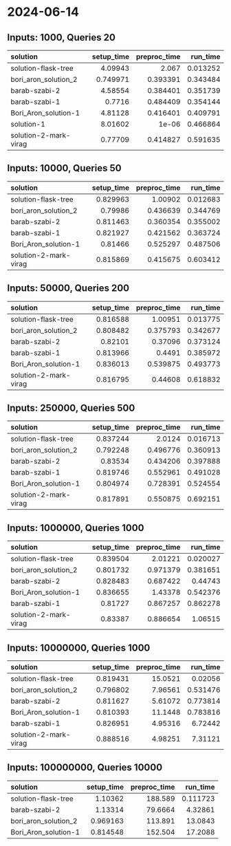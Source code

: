 # 2024-06-14

## Inputs: 1000, Queries 20

| solution              |   setup_time |   preproc_time |   run_time |
|:----------------------|-------------:|---------------:|-----------:|
| solution-flask-tree   |     4.09943  |       2.067    |   0.013252 |
| bori_aron_solution_2  |     0.749971 |       0.393391 |   0.343484 |
| barab-szabi-2         |     4.58554  |       0.384401 |   0.351739 |
| barab-szabi-1         |     0.7716   |       0.484409 |   0.354144 |
| Bori_Aron_solution-1  |     4.81128  |       0.416401 |   0.409791 |
| solution-1            |     8.01602  |       1e-06    |   0.466864 |
| solution-2-mark-virag |     0.77709  |       0.414827 |   0.591635 |

## Inputs: 10000, Queries 50

| solution              |   setup_time |   preproc_time |   run_time |
|:----------------------|-------------:|---------------:|-----------:|
| solution-flask-tree   |     0.829963 |       1.00902  |   0.012683 |
| bori_aron_solution_2  |     0.79986  |       0.436639 |   0.344769 |
| barab-szabi-2         |     0.811463 |       0.360354 |   0.355002 |
| barab-szabi-1         |     0.821927 |       0.421562 |   0.363724 |
| Bori_Aron_solution-1  |     0.81466  |       0.525297 |   0.487506 |
| solution-2-mark-virag |     0.815869 |       0.415675 |   0.603412 |

## Inputs: 50000, Queries 200

| solution              |   setup_time |   preproc_time |   run_time |
|:----------------------|-------------:|---------------:|-----------:|
| solution-flask-tree   |     0.816588 |       1.00951  |   0.013775 |
| bori_aron_solution_2  |     0.808482 |       0.375793 |   0.342677 |
| barab-szabi-2         |     0.82101  |       0.37096  |   0.373124 |
| barab-szabi-1         |     0.813966 |       0.4491   |   0.385972 |
| Bori_Aron_solution-1  |     0.836013 |       0.539875 |   0.493773 |
| solution-2-mark-virag |     0.816795 |       0.44608  |   0.618832 |

## Inputs: 250000, Queries 500

| solution              |   setup_time |   preproc_time |   run_time |
|:----------------------|-------------:|---------------:|-----------:|
| solution-flask-tree   |     0.837244 |       2.0124   |   0.016713 |
| bori_aron_solution_2  |     0.792248 |       0.496776 |   0.360913 |
| barab-szabi-2         |     0.83534  |       0.434206 |   0.397888 |
| barab-szabi-1         |     0.819746 |       0.552961 |   0.491028 |
| Bori_Aron_solution-1  |     0.804974 |       0.728391 |   0.524554 |
| solution-2-mark-virag |     0.817891 |       0.550875 |   0.692151 |

## Inputs: 1000000, Queries 1000

| solution              |   setup_time |   preproc_time |   run_time |
|:----------------------|-------------:|---------------:|-----------:|
| solution-flask-tree   |     0.839504 |       2.01221  |   0.020027 |
| bori_aron_solution_2  |     0.801732 |       0.971379 |   0.381651 |
| barab-szabi-2         |     0.828483 |       0.687422 |   0.44743  |
| Bori_Aron_solution-1  |     0.836655 |       1.43378  |   0.542376 |
| barab-szabi-1         |     0.81727  |       0.867257 |   0.862278 |
| solution-2-mark-virag |     0.83387  |       0.886654 |   1.06515  |

## Inputs: 10000000, Queries 1000

| solution              |   setup_time |   preproc_time |   run_time |
|:----------------------|-------------:|---------------:|-----------:|
| solution-flask-tree   |     0.819431 |       15.0521  |   0.02056  |
| bori_aron_solution_2  |     0.796802 |        7.96561 |   0.531476 |
| barab-szabi-2         |     0.811627 |        5.61072 |   0.773814 |
| Bori_Aron_solution-1  |     0.810393 |       11.1448  |   0.783816 |
| barab-szabi-1         |     0.826951 |        4.95316 |   6.72442  |
| solution-2-mark-virag |     0.888516 |        4.98251 |   7.31121  |

## Inputs: 100000000, Queries 10000

| solution             |   setup_time |   preproc_time |   run_time |
|:---------------------|-------------:|---------------:|-----------:|
| solution-flask-tree  |     1.10362  |       188.589  |   0.111723 |
| barab-szabi-2        |     1.13314  |        79.6664 |   4.32861  |
| bori_aron_solution_2 |     0.969163 |       113.891  |  13.0843   |
| Bori_Aron_solution-1 |     0.814548 |       152.504  |  17.2088   |